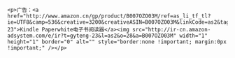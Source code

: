 <section class="ad">
	<div id="ad"></div>
	
	<p>广告：<a href="http://www.amazon.cn/gp/product/B007OZO03M/ref=as_li_tf_tl?ie=UTF8&camp=536&creative=3200&creativeASIN=B007OZO03M&linkCode=as2&tag=gyteng-23">Kindle Paperwhite电子书阅读器</a><img src="http://ir-cn.amazon-adsystem.com/e/ir?t=gyteng-23&l=as2&o=28&a=B007OZO03M" width="1" height="1" border="0" alt="" style="border:none !important; margin:0px !important;" /></p>
</section>

